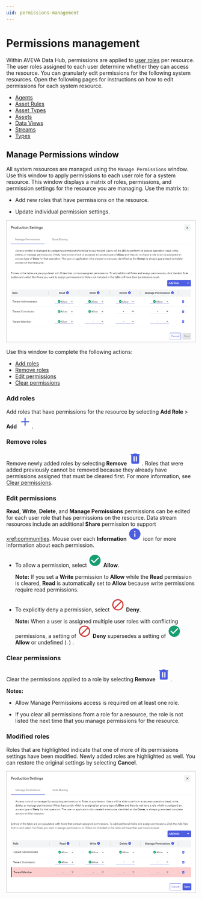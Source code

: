 ```yaml
---
uid: permissions-management
---
```


# Permissions management

Within AVEVA Data Hub, permissions are applied to [user roles](xref:ccRoles) per resource. The user roles assigned to each user determine whether they can access the resource. You can granularly edit permissions for the following system resources. Open the following pages for instructions on how to edit permissions for each system resource.

- [Agents](xref:manage-agent-permissions)
- [Asset Rules](xref:manage-asset-rules-permissions)
- [Asset Types](xref:manage-asset-type-permissions)
- [Assets](xref:manage-asset-permissions)
- [Data Views](xref:manage-data-views-permissions)
- [Streams](xref:streams-manage-stream-permissions)
- [Types](xref:types-manage-permissions)

## Manage Permissions window

All system resources are managed using the `Manage Permissions` window. Use this window to apply permissions to each user role for a system resource. This window displays a matrix of roles, permissions, and permission settings for the resource you are managing. Use the matrix to:

- Add new roles that have permissions on the resource.

- Update individual permission settings.

![Manage permissions](./images/manage-permissions-window.png)

Use this window to complete the following actions:

- [Add roles](#add-roles)
- [Remove roles](#remove-roles)
- [Edit permissions](#edit-permissions)
- [Clear permissions](#clear-permissions)

### Add roles

Add roles that have permissions for the resource by selecting **Add Role** > **Add** ![Add](../_icons/branded/plus.svg).

### Remove roles

Remove newly added roles by selecting **Remove** ![Remove](../_icons/branded/trash-can.svg). Roles that were added previously cannot be removed because they already have permissions assigned that must be cleared first. For more information, see [Clear permissions](#clear-permissions).

### Edit permissions

**Read**, **Write**, **Delete**, and **Manage Permissions** permissions can be edited for each user role that has permissions on the resource. Data stream resources include an additional **Share** permission to support <xref:communities>. Mouse over each **Information** ![Information](../_icons/branded/information.svg) icon for more information about each permission.

- To allow a permission, select ![Allow](../_icons/custom/check-circle.svg) **Allow**.

    **Note:** If you set a **Write** permission to **Allow** while the **Read** permission is cleared, **Read** is automatically set to **Allow** because write permissions require read permissions.

- To explicitly deny a permission, select ![Deny](../_icons/custom/cancel.svg) **Deny**. 

    **Note:** When a user is assigned multiple user roles with conflicting permissions, a setting of ![Deny](../_icons/custom/cancel.svg) **Deny** supersedes a setting of ![Allow](../_icons/custom/check-circle.svg) **Allow** or undefined (`-`) .

### Clear permissions
    
Clear the permissions applied to a role by selecting **Remove** ![Remove](../_icons/branded/trash-can.svg).

**Notes:**

- Allow Manage Permissions access is required on at least one role.
                          
- If you clear all permissions from a role for a resource, the role is not listed the next time that you manage permissions for the resource.

### Modified roles

Roles that are highlighted indicate that one of more of its permissions settings have been modified. Newly added roles are highlighted as well. You can restore the original settings by selecting **Cancel**.

![Modified roles](./images/highlighted-roles.png)